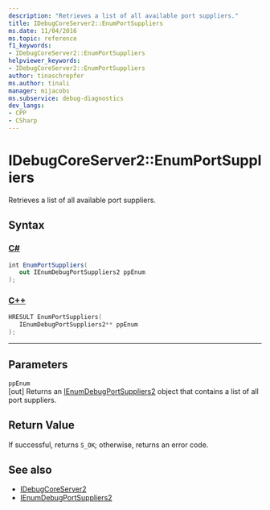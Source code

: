 ```yaml
---
description: "Retrieves a list of all available port suppliers."
title: IDebugCoreServer2::EnumPortSuppliers
ms.date: 11/04/2016
ms.topic: reference
f1_keywords:
- IDebugCoreServer2::EnumPortSuppliers
helpviewer_keywords:
- IDebugCoreServer2::EnumPortSuppliers
author: tinaschrepfer
ms.author: tinali
manager: mijacobs
ms.subservice: debug-diagnostics
dev_langs:
- CPP
- CSharp
---
```

# IDebugCoreServer2::EnumPortSuppliers

Retrieves a list of all available port suppliers.

## Syntax

### [C#](#tab/csharp)
```csharp
int EnumPortSuppliers(
   out IEnumDebugPortSuppliers2 ppEnum
);
```
### [C++](#tab/cpp)
```cpp
HRESULT EnumPortSuppliers(
   IEnumDebugPortSuppliers2** ppEnum
);
```
---

## Parameters
`ppEnum`\
[out] Returns an [IEnumDebugPortSuppliers2](../../../extensibility/debugger/reference/ienumdebugportsuppliers2.md) object that contains a list of all port suppliers.

## Return Value
 If successful, returns `S_OK`; otherwise, returns an error code.

## See also
- [IDebugCoreServer2](../../../extensibility/debugger/reference/idebugcoreserver2.md)
- [IEnumDebugPortSuppliers2](../../../extensibility/debugger/reference/ienumdebugportsuppliers2.md)
